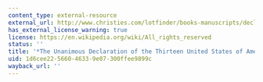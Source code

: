 ```yaml
---
content_type: external-resource
external_url: http://www.christies.com/lotfinder/books-manuscripts/declaration-of-independence-in-congress-july-4-5382296-details.aspx
has_external_license_warning: true
license: https://en.wikipedia.org/wiki/All_rights_reserved
status: ''
title: '*The Unanimous Declaration of the Thirteen United States of America*'
uid: 1d6cee22-5660-4633-9e07-300ffee9899c
wayback_url: ''
---
```

